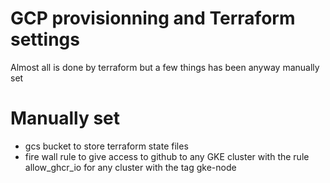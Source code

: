 # GCP provisionning and Terraform settings
Almost all is done by terraform but a few things has been anyway manually set

# Manually set
- gcs bucket to store terraform state files
- fire wall rule to give access to github to any GKE cluster with the rule allow_ghcr_io for any cluster with the tag gke-node